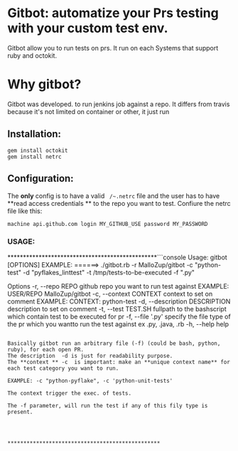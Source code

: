# Gitbot: automatize your Prs testing with your custom test env.

Gitbot allow you to run tests on prs. It run on each Systems that support ruby and octokit.

# Why gitbot?

Gitbot was developed. to run jenkins job against a repo.
It differs from travis because it's not limited on container or other, it just run 


## Installation:

```console
gem install octokit
gem install netrc
```

## Configuration:

The **only** config is to have a valid ``` /~.netrc``` file and the user has to have **read access credentials ** to the repo you want to test.
Confiure the netrc file like this:

```
machine api.github.com login MY_GITHUB_USE password MY_PASSWORD
```

### USAGE:
************************************************```console
Usage: gitbot [OPTIONS] 
EXAMPLE: ======> ./gitbot.rb -r MalloZup/gitbot -c "python-test" -d "pyflakes_linttest" -t /tmp/tests-to-be-executed -f ".py"

Options
    -r, --repo REPO                  github repo you want to run test against EXAMPLE: USER/REPO  MalloZup/gitbot
    -c, --context CONTEXT            context to set on comment EXAMPLE: CONTEXT: python-test
    -d, --description DESCRIPTION    description to set on comment
    -t, --test TEST.SH               fullpath to the bashscript which contain test to be executed for pr
    -f, --file '.py'                 specify the file type of the pr which you wantto run the test against ex .py, .java, .rb
    -h, --help                       help
```

Basically gitbot run an arbitrary file (-f) (could be bash, python, ruby), for each open PR.
The description  -d is just for readability purpose.
The **context ** -c  is important: make an **unique context name** for each test category you want to run.

EXAMPLE: -c "python-pyflake", -c 'python-unit-tests'

The context trigger the exec. of tests.

The -f parameter, will run the test if any of this fily type is present.




************************************************
